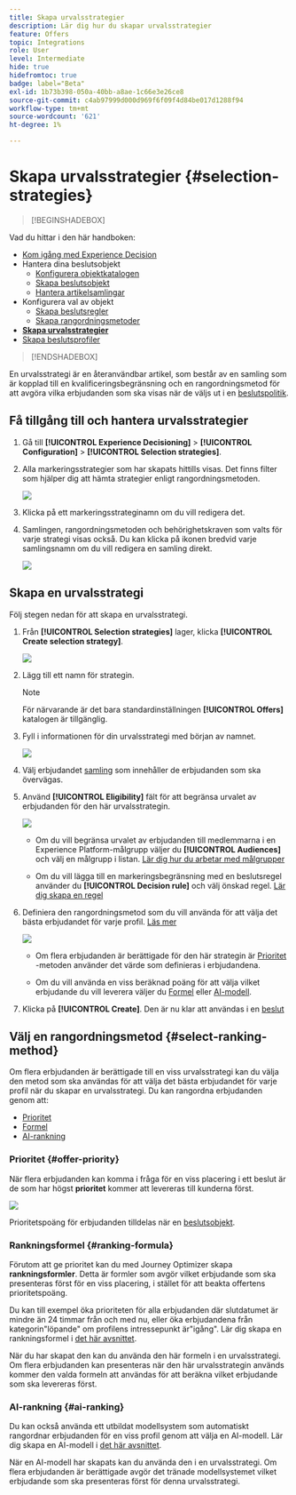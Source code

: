 ```yaml
---
title: Skapa urvalsstrategier
description: Lär dig hur du skapar urvalsstrategier
feature: Offers
topic: Integrations
role: User
level: Intermediate
hide: true
hidefromtoc: true
badge: label="Beta"
exl-id: 1b73b398-050a-40bb-a8ae-1c66e3e26ce8
source-git-commit: c4ab97999d000d969f6f09f4d84be017d1288f94
workflow-type: tm+mt
source-wordcount: '621'
ht-degree: 1%

---
```


# Skapa urvalsstrategier {#selection-strategies}

>[!BEGINSHADEBOX]

Vad du hittar i den här handboken:

* [Kom igång med Experience Decision](gs-experience-decisioning.md)
* Hantera dina beslutsobjekt
   * [Konfigurera objektkatalogen](catalogs.md)
   * [Skapa beslutsobjekt](items.md)
   * [Hantera artikelsamlingar](collections.md)
* Konfigurera val av objekt
   * [Skapa beslutsregler](rules.md)
   * [Skapa rangordningsmetoder](ranking.md)
* **[Skapa urvalsstrategier](selection-strategies.md)**
* [Skapa beslutsprofiler](create-decision.md)

>[!ENDSHADEBOX]

En urvalsstrategi är en återanvändbar artikel, som består av en samling som är kopplad till en kvalificeringsbegränsning och en rangordningsmetod för att avgöra vilka erbjudanden som ska visas när de väljs ut i en [beslutspolitik](create-decision.md).

## Få tillgång till och hantera urvalsstrategier

1. Gå till **[!UICONTROL Experience Decisioning]** > **[!UICONTROL Configuration]** > **[!UICONTROL Selection strategies]**.

1. Alla markeringsstrategier som har skapats hittills visas. Det finns filter som hjälper dig att hämta strategier enligt rangordningsmetoden.

   ![](assets/strategy-list-filters.png)

1. Klicka på ett markeringsstrateginamn om du vill redigera det.

1. Samlingen, rangordningsmetoden och behörighetskraven som valts för varje strategi visas också. Du kan klicka på ikonen bredvid varje samlingsnamn om du vill redigera en samling direkt.

   ![](assets/strategy-list-edit-collection.png)

## Skapa en urvalsstrategi

Följ stegen nedan för att skapa en urvalsstrategi.

1. Från **[!UICONTROL Selection strategies]** lager, klicka **[!UICONTROL Create selection strategy]**.

   ![](assets/strategy-create-button.png)

1. Lägg till ett namn för strategin.

   >[!NOTE]
   >
   >För närvarande är det bara standardinställningen **[!UICONTROL Offers]** katalogen är tillgänglig.

1. Fyll i informationen för din urvalsstrategi med början av namnet.

   ![](assets/strategy-create-screen.png)

1. Välj erbjudandet [samling](collections.md) som innehåller de erbjudanden som ska övervägas.

1. Använd **[!UICONTROL Eligibility]** fält för att begränsa urvalet av erbjudanden för den här urvalsstrategin.

   ![](assets/strategy-create-eligibility.png)

   * Om du vill begränsa urvalet av erbjudanden till medlemmarna i en Experience Platform-målgrupp väljer du **[!UICONTROL Audiences]** och välj en målgrupp i listan. [Lär dig hur du arbetar med målgrupper](../audience/about-audiences.md)

   * Om du vill lägga till en markeringsbegränsning med en beslutsregel använder du **[!UICONTROL Decision rule]** och välj önskad regel. [Lär dig skapa en regel](rules.md)

1. Definiera den rangordningsmetod som du vill använda för att välja det bästa erbjudandet för varje profil. [Läs mer](#select-ranking-method)

   ![](assets/strategy-create-ranking.png)

   * Om flera erbjudanden är berättigade för den här strategin är [Prioritet](#offer-priority) -metoden använder det värde som definieras i erbjudandena.

   * Om du vill använda en viss beräknad poäng för att välja vilket erbjudande du vill leverera väljer du [Formel](#ranking-formula) eller [AI-modell](#ai-ranking).

1. Klicka på **[!UICONTROL Create]**. Den är nu klar att användas i en [beslut](create-decision.md)

## Välj en rangordningsmetod {#select-ranking-method}

Om flera erbjudanden är berättigade till en viss urvalsstrategi kan du välja den metod som ska användas för att välja det bästa erbjudandet för varje profil när du skapar en urvalsstrategi. Du kan rangordna erbjudanden genom att:

* [Prioritet](#offer-priority)
* [Formel](#ranking-formula)
* [AI-rankning](#ai-ranking)

### Prioritet {#offer-priority}

När flera erbjudanden kan komma i fråga för en viss placering i ett beslut är de som har högst **prioritet** kommer att levereras till kunderna först.

![](assets/item-priority.png)

Prioritetspoäng för erbjudanden tilldelas när en [beslutsobjekt](items.md).

### Rankningsformel {#ranking-formula}

Förutom att ge prioritet kan du med Journey Optimizer skapa **rankningsformler**. Detta är formler som avgör vilket erbjudande som ska presenteras först för en viss placering, i stället för att beakta offertens prioritetspoäng.

Du kan till exempel öka prioriteten för alla erbjudanden där slutdatumet är mindre än 24 timmar från och med nu, eller öka erbjudandena från kategorin&quot;löpande&quot; om profilens intressepunkt är&quot;igång&quot;. Lär dig skapa en rankningsformel i [det här avsnittet](ranking.md).

När du har skapat den kan du använda den här formeln i en urvalsstrategi. Om flera erbjudanden kan presenteras när den här urvalsstrategin används kommer den valda formeln att användas för att beräkna vilket erbjudande som ska levereras först.

### AI-rankning {#ai-ranking}

Du kan också använda ett utbildat modellsystem som automatiskt rangordnar erbjudanden för en viss profil genom att välja en AI-modell. Lär dig skapa en AI-modell i [det här avsnittet](ranking.md).

När en AI-modell har skapats kan du använda den i en urvalsstrategi. Om flera erbjudanden är berättigade avgör det tränade modellsystemet vilket erbjudande som ska presenteras först för denna urvalsstrategi.
